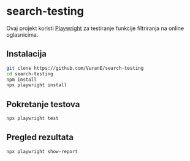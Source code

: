 # search-testing

Ovaj projekt koristi [Playwright](https://playwright.dev/) za testiranje funkcije filtriranja na online oglasnicima.

## Instalacija



```bash
git clone https://github.com/VuranE/search-testing
cd search-testing
npm install
npx playwright install
````
## Pokretanje testova
````bash
npx playwright test
````
## Pregled rezultata
````bash
npx playwright show-report
````
